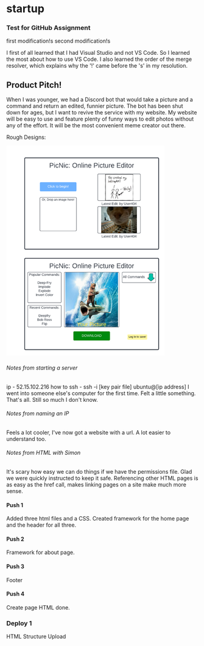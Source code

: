 # startup

### Test for GitHub Assignment
first modification!s
second modification!s

I first of all learned that I had Visual Studio and not VS Code. So I learned the most about how to use VS Code. I also learned the order of the merge resolver, which explains why the '!' came before the 's' in my resolution.


## Product Pitch!

When I was younger, we had a Discord bot that would take a picture and a command and return an edited, funnier picture. The bot has been shut down for ages, but I want to revive the service with my website. My website will be easy to use and feature plenty of funny ways to edit photos without any of the effort. It will be the most convenient meme creator out there.

Rough Designs:

<img src="resources/StartUp.png" height=552 width=416 alt="[the alt text will never divulge its secrets]"/>

###### Notes from starting a server
ip - 52.15.102.216
how to ssh - ssh -i [key pair file] ubuntu@[ip address]
I went into someone else's computer for the first time. Felt a little something. That's all. Still so much I don't know.

###### Notes from naming an IP
Feels a lot cooler, I've now got a website with a url. A lot easier to understand too.

###### Notes from HTML with Simon
It's scary how easy we can do things if we have the permissions file. Glad we were quickly instructed to keep it safe.
Referencing other HTML pages is as easy as the href call, makes linking pages on a site make much more sense.

#### Push 1
Added three html files and a CSS. Created framework for the home page and the header for all three.

#### Push 2
Framework for about page.

#### Push 3
Footer

#### Push 4
Create page HTML done.

### Deploy 1
HTML Structure Upload